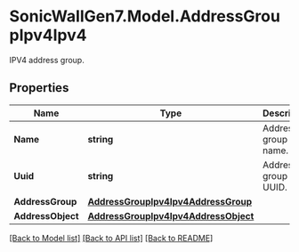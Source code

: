 # SonicWallGen7.Model.AddressGroupIpv4Ipv4
IPV4 address group.

## Properties

Name | Type | Description | Notes
------------ | ------------- | ------------- | -------------
**Name** | **string** | Address group name. | 
**Uuid** | **string** | Address group UUID. | [optional] [readonly] 
**AddressGroup** | [**AddressGroupIpv4Ipv4AddressGroup**](AddressGroupIpv4Ipv4AddressGroup.md) |  | [optional] 
**AddressObject** | [**AddressGroupIpv4Ipv4AddressObject**](AddressGroupIpv4Ipv4AddressObject.md) |  | [optional] 

[[Back to Model list]](../README.md#documentation-for-models) [[Back to API list]](../README.md#documentation-for-api-endpoints) [[Back to README]](../README.md)

